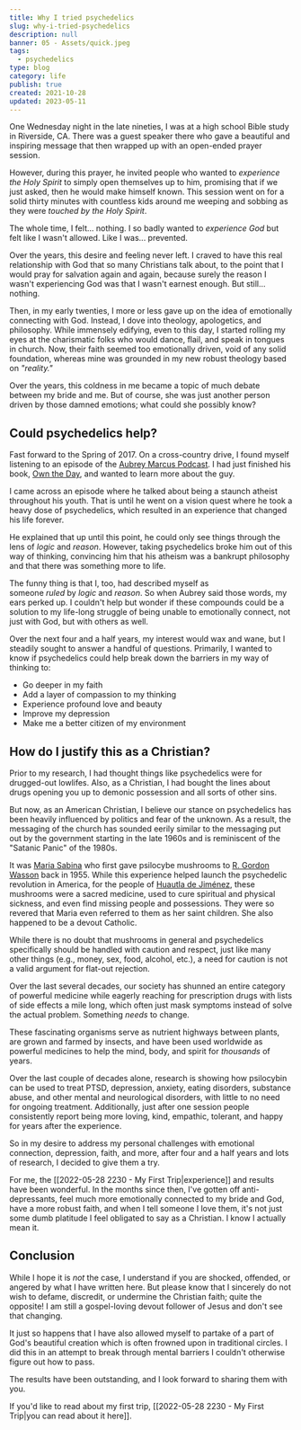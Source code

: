```yaml
---
title: Why I tried psychedelics
slug: why-i-tried-psychedelics
description: null
banner: 05 - Assets/quick.jpeg
tags:
  - psychedelics
type: blog
category: life
publish: true
created: 2021-10-28
updated: 2023-05-11
---
```



One Wednesday night in the late nineties, I was at a high school Bible study in Riverside, CA. There was a guest speaker there who gave a beautiful and inspiring message that then wrapped up with an open-ended prayer session.

However, during this prayer, he invited people who wanted to _experience the Holy Spirit_ to simply open themselves up to him, promising that if we just asked, then he would make himself known. This session went on for a solid thirty minutes with countless kids around me weeping and sobbing as they were _touched by the Holy Spirit_.

The whole time, I felt... nothing. I so badly wanted to _experience God_ but felt like I wasn't allowed. Like I was... prevented.

Over the years, this desire and feeling never left. I craved to have this real relationship with God that so many Christians talk about, to the point that I would pray for salvation again and again, because surely the reason I wasn't experiencing God was that I wasn't earnest enough. But still... nothing.

Then, in my early twenties, I more or less gave up on the idea of emotionally connecting with God. Instead, I dove into theology, apologetics, and philosophy. While immensely edifying, even to this day, I started rolling my eyes at the charismatic folks who would dance, flail, and speak in tongues in church. Now, their faith seemed too emotionally driven, void of any solid foundation, whereas mine was grounded in my new robust theology based on _"reality."_

Over the years, this coldness in me became a topic of much debate between my bride and me. But of course, she was just another person driven by those damned emotions; what could she possibly know?

## Could psychedelics help?

Fast forward to the Spring of 2017. On a cross-country drive, I found myself listening to an episode of the [Aubrey Marcus Podcast](https://open.spotify.com/show/0n7j2qseg6fu0Fj2dvzXVi?si=35759625d6774eb1). I had just finished his book, [Own the Day](https://amzn.to/3Go7iJT), and wanted to learn more about the guy.

I came across an episode where he talked about being a staunch atheist throughout his youth. That is until he went on a vision quest where he took a heavy dose of psychedelics, which resulted in an experience that changed his life forever.

He explained that up until this point, he could only see things through the lens of _logic_ and _reason_. However, taking psychedelics broke him out of this way of thinking, convincing him that his atheism was a bankrupt philosophy and that there was something more to life.

The funny thing is that I, too, had described myself as someone _ruled_ by _logic_ and _reason_. So when Aubrey said those words, my ears perked up. I couldn't help but wonder if these compounds could be a solution to my life-long struggle of being unable to emotionally connect, not just with God, but with others as well.

Over the next four and a half years, my interest would wax and wane, but I steadily sought to answer a handful of questions. Primarily, I wanted to know if psychedelics could help break down the barriers in my way of thinking to:

-   Go deeper in my faith
-   Add a layer of compassion to my thinking
-   Experience profound love and beauty
-   Improve my depression
-   Make me a better citizen of my environment

## How do I justify this as a Christian?

Prior to my research, I had thought things like psychedelics were for drugged-out lowlifes. Also, as a Christian, I had bought the lines about drugs opening you up to demonic possession and all sorts of other sins.

But now, as an American Christian, I believe our stance on psychedelics has been heavily influenced by politics and fear of the unknown. As a result, the messaging of the church has sounded eerily similar to the messaging put out by the government starting in the late 1960s and is reminiscent of the "Satanic Panic" of the 1980s.

It was [Maria Sabina](https://en.wikipedia.org/wiki/Mar%C3%ADa_Sabina) who first gave psilocybe mushrooms to [R. Gordon Wasson](https://en.wikipedia.org/wiki/R._Gordon_Wasson) back in 1955. While this experience helped launch the psychedelic revolution in America, for the people of [Huautla de Jiménez](https://goo.gl/maps/Lns3ojNpTZNvGiLs9), these mushrooms were a sacred medicine, used to cure spiritual and physical sickness, and even find missing people and possessions. They were so revered that Maria even referred to them as her saint children. She also happened to be a devout Catholic.

While there is no doubt that mushrooms in general and psychedelics specifically should be handled with caution and respect, just like many other things (e.g., money, sex, food, alcohol, etc.), a need for caution is not a valid argument for flat-out rejection.

Over the last several decades, our society has shunned an entire category of powerful medicine while eagerly reaching for prescription drugs with lists of side effects a mile long, which often just mask symptoms instead of solve the actual problem. Something _needs_ to change.

These fascinating organisms serve as nutrient highways between plants, are grown and farmed by insects, and have been used worldwide as powerful medicines to help the mind, body, and spirit for _thousands_ of years.

Over the last couple of decades alone, research is showing how psilocybin can be used to treat PTSD, depression, anxiety, eating disorders, substance abuse, and other mental and neurological disorders, with little to no need for ongoing treatment. Additionally, just after one session people consistently report being more loving, kind, empathic, tolerant, and happy for years after the experience.

So in my desire to address my personal challenges with emotional connection, depression, faith, and more, after four and a half years and lots of research, I decided to give them a try.

For me, the [[2022-05-28 2230 - My First Trip|experience]] and results have been wonderful. In the months since then, I've gotten off anti-depressants, feel much more emotionally connected to my bride and God, have a more robust faith, and when I tell someone I love them, it's not just some dumb platitude I feel obligated to say as a Christian. I know I actually mean it.

## Conclusion

While I hope it is _not_ the case, I understand if you are shocked, offended, or angered by what I have written here. But please know that I sincerely do not wish to defame, discredit, or undermine the Christian faith; quite the opposite! I am still a gospel-loving devout follower of Jesus and don't see that changing.

It just so happens that I have also allowed myself to partake of a part of God's beautiful creation which is often frowned upon in traditional circles. I did this in an attempt to break through mental barriers I couldn't otherwise figure out how to pass.

The results have been outstanding, and I look forward to sharing them with you.

If you'd like to read about my first trip, [[2022-05-28 2230 - My First Trip|you can read about it here]].